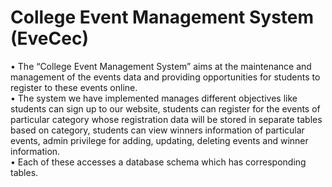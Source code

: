 # College Event Management System (EveCec)

• The “College Event Management System” aims at the maintenance and management of the events data and providing opportunities for students to register to these events online. 
<br />• The system we have implemented manages different objectives like students can sign up to our website, students can register for the events of particular category whose registration data will be stored in separate tables based on category, students can view winners information of particular events, admin privilege for adding, updating, deleting events and winner information.
<br />• Each of these accesses a database schema which has corresponding tables.
